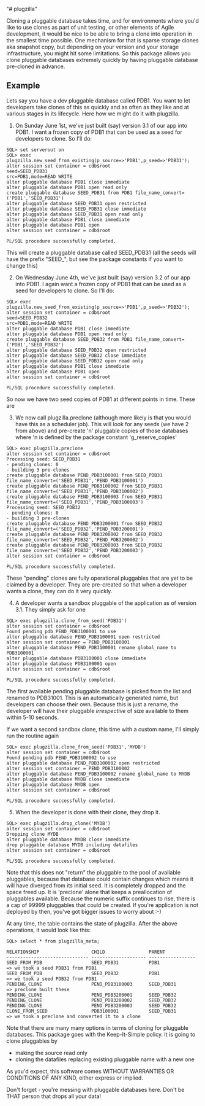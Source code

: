 "# plugzilla" 

Cloning a pluggable database takes time, and for environments where you'd like to use clones as part of unit testing, or other elements of Agile development, it would be nice to be able to bring a clone into operation in the smallest time possible. One mechanism for that is sparse storage clones aka snapshot copy, but depending on your version and your storage infrastructure, you might hit some limitations. So this package allows you clone pluggable databases extremely quickly by having pluggable database pre-cloned in advance.

## Example

Lets say you have a dev pluggable database called PDB1.  You want to let developers take clones of this as quickly and as often as they like and at various stages in its lifecycle. Here how we might do it with plugzilla.

1) On Sunday June 1st, we've just built (say) version 3.1 of our app into PDB1. I want a frozen copy of PDB1 that can be used as a seed for developers to clone.  So I'll do:

```console
SQL> set serverout on
SQL> exec plugzilla.new_seed_from_existing(p_source=>'PDB1',p_seed=>'PDB31');
alter session set container = cdb$root
seed=SEED_PDB31
src=PDB1,mode=READ WRITE
alter pluggable database PDB1 close immediate
alter pluggable database PDB1 open read only
create pluggable database SEED_PDB31 from PDB1 file_name_convert=('PDB1','SEED_PDB31')
alter pluggable database SEED_PDB31 open restricted
alter pluggable database SEED_PDB31 close immediate
alter pluggable database SEED_PDB31 open read only
alter pluggable database PDB1 close immediate
alter pluggable database PDB1 open
alter session set container = cdb$root

PL/SQL procedure successfully completed.
```

This will create a pluggable database called SEED_PDB31 (all the seeds will have the prefix "SEED_", but see the package constants if you want to change this)

2) On Wednesday June 4th, we've just built (say) version 3.2 of our app into PDB1. I again want a frozen copy of PDB1 that can be used as a seed for developers to clone.  So I'll do:

```console
SQL> exec plugzilla.new_seed_from_existing(p_source=>'PDB1',p_seed=>'PDB32');
alter session set container = cdb$root
seed=SEED_PDB32
src=PDB1,mode=READ WRITE
alter pluggable database PDB1 close immediate
alter pluggable database PDB1 open read only
create pluggable database SEED_PDB32 from PDB1 file_name_convert=('PDB1','SEED_PDB32')
alter pluggable database SEED_PDB32 open restricted
alter pluggable database SEED_PDB32 close immediate
alter pluggable database SEED_PDB32 open read only
alter pluggable database PDB1 close immediate
alter pluggable database PDB1 open
alter session set container = cdb$root

PL/SQL procedure successfully completed.
```

So now we have two seed copies of PDB1 at different points in time. These are 

3) We now call plugzilla.preclone (although more likely is that you would have this as a scheduler job).  This will look for any seeds (we have 2 from above) and pre-create 'n' pluggable copies of those databases where 'n is defined by the package constant 'g_reserve_copies'

```console
SQL> exec plugzilla.preclone
alter session set container = cdb$root
Processing seed: SEED_PDB31
- pending clones: 0
- building 3 pre-clones
create pluggable database PEND_PDB3100001 from SEED_PDB31 file_name_convert=('SEED_PDB31','PEND_PDB3100001')
create pluggable database PEND_PDB3100002 from SEED_PDB31 file_name_convert=('SEED_PDB31','PEND_PDB3100002')
create pluggable database PEND_PDB3100003 from SEED_PDB31 file_name_convert=('SEED_PDB31','PEND_PDB3100003')
Processing seed: SEED_PDB32
- pending clones: 0
- building 3 pre-clones
create pluggable database PEND_PDB3200001 from SEED_PDB32 file_name_convert=('SEED_PDB32','PEND_PDB3200001')
create pluggable database PEND_PDB3200002 from SEED_PDB32 file_name_convert=('SEED_PDB32','PEND_PDB3200002')
create pluggable database PEND_PDB3200003 from SEED_PDB32 file_name_convert=('SEED_PDB32','PEND_PDB3200003')
alter session set container = cdb$root

PL/SQL procedure successfully completed.
```

These "pending" clones are fully operational pluggables that are yet to be claimed by a developer. They are pre-created so that when a developer wants a clone, they can do it very quickly.

4) A developer wants a sandbox pluggable of the application as of version 3.1. They simply ask for one

```console
SQL> exec plugzilla.clone_from_seed('PDB31')
alter session set container = cdb$root
Found pending pdb PEND_PDB3100001 to use
alter pluggable database PEND_PDB3100001 open restricted
alter session set container = PEND_PDB3100001
alter pluggable database PEND_PDB3100001 rename global_name to PDB3100001
alter pluggable database PDB3100001 close immediate
alter pluggable database PDB3100001 open
alter session set container = cdb$root

PL/SQL procedure successfully completed.
```

The first available pending pluggable database is picked from the list and renamed to PDB31001. This is an automatically generated name, but developers can choose their own. Because this is just a rename, the developer will have their pluggable *irrespective* of size available to them within 5-10 seconds.

If we want a second sandbox clone, this time with a custom name, I'll simply run the routine again

```console
SQL> exec plugzilla.clone_from_seed('PDB31','MYDB')
alter session set container = cdb$root
Found pending pdb PEND_PDB3100002 to use
alter pluggable database PEND_PDB3100002 open restricted
alter session set container = PEND_PDB3100002
alter pluggable database PEND_PDB3100002 rename global_name to MYDB
alter pluggable database MYDB close immediate
alter pluggable database MYDB open
alter session set container = cdb$root

PL/SQL procedure successfully completed.
```

5) When the developer is done with their clone, they drop it.


```console
SQL> exec plugzilla.drop_clone('MYDB')
alter session set container = cdb$root
Dropping clone MYDB
alter pluggable database MYDB close immediate
drop pluggable database MYDB including datafiles
alter session set container = cdb$root

PL/SQL procedure successfully completed.
```

Note that this does not "return" the pluggable to the pool of available pluggables, because that database could contain changes which means it will have diverged from its initial seed. It is completely dropped and the space freed up. It is 'preclone' alone that keeps a preallocation of pluggables available. Because the numeric suffix continues to rise, there is a cap of 99999 pluggables that could be created. If you're application is not deployed by then, you've got bigger issues to worry about :-)

At any time, the table contains the state of plugzilla. After the above operations, it would look like this:

```console
SQL> select * from plugzilla_meta;

RELATIONSHIP                   CHILD                PARENT
------------------------------ -------------------- -----------------
SEED_FROM_PDB                  SEED_PDB31           PDB1                 => we took a seed PDB31 from PDB1
SEED_FROM_PDB                  SEED_PDB32           PDB1                 => we took a seed PDB32 from PDB1
PENDING_CLONE                  PEND_PDB3100003      SEED_PDB31           => preclone built these
PENDING_CLONE                  PEND_PDB3200001      SEED_PDB32
PENDING_CLONE                  PEND_PDB3200002      SEED_PDB32
PENDING_CLONE                  PEND_PDB3200003      SEED_PDB32
CLONE_FROM_SEED                PDB3100001           SEED_PDB31           => we took a preclone and converted it to a clone
```

Note that there are many many options in terms of cloning for pluggable databases. This package goes with the Keep-It-Simple policy. It is going to clone pluggables by

- making the source read only
- cloning the datafiles replacing existing pluggable name with a new one

As you'd expect, this software comes WITHOUT WARRANTIES OR CONDITIONS OF ANY KIND, either express or implied.

Don't forget - you're messing with pluggable databases here. Don't be THAT person that drops all your data!


